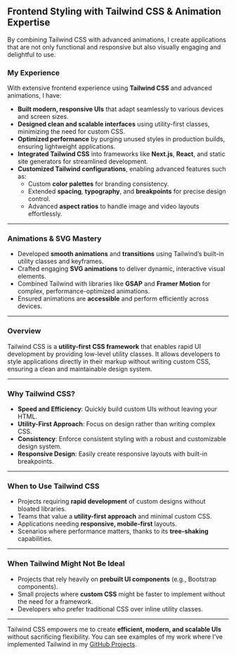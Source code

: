 ## **Frontend Styling with Tailwind CSS & Animation Expertise**
By combining Tailwind CSS with advanced animations, I create applications that are not only functional and responsive but also visually engaging and delightful to use.

### **My Experience**  
With extensive frontend experience using **Tailwind CSS** and advanced animations, I have:  

- **Built modern, responsive UIs** that adapt seamlessly to various devices and screen sizes.  
- **Designed clean and scalable interfaces** using utility-first classes, minimizing the need for custom CSS.  
- **Optimized performance** by purging unused styles in production builds, ensuring lightweight applications.  
- **Integrated Tailwind CSS** into frameworks like **Next.js**, **React**, and static site generators for streamlined development.  
- **Customized Tailwind configurations**, enabling advanced features such as:  
    - Custom **color palettes** for branding consistency.  
    - Extended **spacing**, **typography**, and **breakpoints** for precise design control.  
    - Advanced **aspect ratios** to handle image and video layouts effortlessly.  

---

### **Animations & SVG Mastery**  
- Developed **smooth animations** and **transitions** using Tailwind’s built-in utility classes and keyframes.  
- Crafted engaging **SVG animations** to deliver dynamic, interactive visual elements.  
- Combined Tailwind with libraries like **GSAP** and **Framer Motion** for complex, performance-optimized animations.  
- Ensured animations are **accessible** and perform efficiently across devices.

---

### **Overview**  
Tailwind CSS is a **utility-first CSS framework** that enables rapid UI development by providing low-level utility classes. It allows developers to style applications directly in their markup without writing custom CSS, ensuring a clean and maintainable design system.  

---

### **Why Tailwind CSS?**  
- **Speed and Efficiency**: Quickly build custom UIs without leaving your HTML.  
- **Utility-First Approach**: Focus on design rather than writing complex CSS.  
- **Consistency**: Enforce consistent styling with a robust and customizable design system.  
- **Responsive Design**: Easily create responsive layouts with built-in breakpoints.  

---

### **When to Use Tailwind CSS**  
- Projects requiring **rapid development** of custom designs without bloated libraries.  
- Teams that value a **utility-first approach** and minimal custom CSS.  
- Applications needing **responsive, mobile-first** layouts.  
- Scenarios where performance matters, thanks to its **tree-shaking** capabilities.  

---

### **When Tailwind Might Not Be Ideal**  
- Projects that rely heavily on **prebuilt UI components** (e.g., Bootstrap components).  
- Small projects where **custom CSS** might be faster to implement without the need for a framework.  
- Developers who prefer traditional CSS over inline utility classes.  

---

Tailwind CSS empowers me to create **efficient, modern, and scalable UIs** without sacrificing flexibility. You can see examples of my work where I’ve implemented Tailwind in my [GitHub Projects](https://github.com/thefutureseer).  
